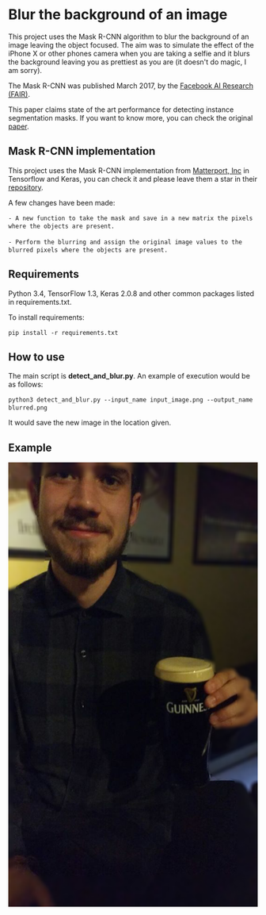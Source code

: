 # Blur the background of an image

This project uses the Mask R-CNN algorithm to blur the background of an image leaving the object focused. The aim was to
simulate the effect of the iPhone X or other phones camera when you are taking
a selfie and it blurs the background leaving you as prettiest as you are (it doesn't
do magic, I am sorry).

The Mask R-CNN was published March 2017, by the [Facebook AI Research (FAIR)](https://research.fb.com/category/facebook-ai-research/).

This paper claims state of the art performance for detecting instance segmentation masks. If you want
to know more, you can check the original [paper](https://arxiv.org/abs/1703.06870).

## Mask R-CNN implementation

This project uses the Mask R-CNN implementation from [Matterport, Inc](https://matterport.com) in Tensorflow and
Keras, you can check it and please leave them a star in their [repository](https://github.com/matterport/Mask_RCNN).

A few changes have been made:

	- A new function to take the mask and save in a new matrix the pixels where the objects are present.

	- Perform the blurring and assign the original image values to the blurred pixels where the objects are present.

## Requirements

Python 3.4, TensorFlow 1.3, Keras 2.0.8 and other common packages listed in requirements.txt.

To install requirements:

```
pip install -r requirements.txt
```
## How to use

The main script is **detect_and_blur.py**. An example of execution would be as follows:

```
python3 detect_and_blur.py --input_name input_image.png --output_name blurred.png
```

It would save the new image in the location given.

## Example

![Example of blurred image](https://github.com/pacocp/MaskRCNN_blur_background/blob/master/samples/guiness-paco_blur.png)

	